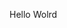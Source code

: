 Hello Wolrd







































































































































































































































































































































































































































































































































































































































































































































































































































































































































































































































































































































































































































































































































































































































































































































































































































































































































































































































































































































































































































































































































































































































































































































































































































































































































































































































































































































































































































































































































































































































































































































































































































































































































































































































































































































































































































































































































































































































































































































































































































































































































































































































































































































































































































































































































































































































































































































































































































































































































































































































































